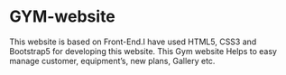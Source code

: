 # GYM-website
This  website is based on Front-End.I have used HTML5, CSS3 and Bootstrap5 for developing this website. This Gym website Helps to easy manage customer, equipment’s, new plans, Gallery etc.
